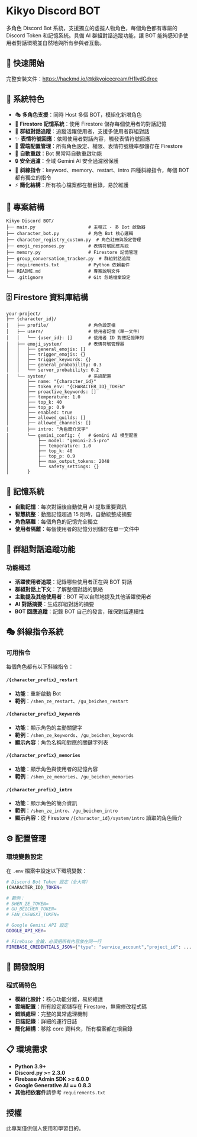 # Kikyo Discord BOT

多角色 Discord Bot 系統，支援獨立的虛擬人物角色，每個角色都有專屬的 Discord Token 和記憶系統。具備 AI 群組對話追蹤功能，讓 BOT 能夠感知多使用者對話環境並自然地與所有參與者互動。

## 🚀 快速開始

完整安裝文件：https://hackmd.io/@kikyoicecream/H1lydGdree

## 🎯 系統特色

- 🎭 **多角色支援**：同時 Host 多個 BOT，模組化新增角色
- 🧠 **Firestore 記憶系統**：使用 Firestore 儲存每個使用者的對話記憶
- 👥 **群組對話追蹤**：追蹤活躍使用者，支援多使用者群組對話
- ✨ **表情符號回應**：依照使用者對話內容，觸發表情符號回應
- 🔧 **雲端配置管理**：所有角色設定、權限、表情符號機率都儲存在 Firestore
- 🚀 **自動重啟**：Bot 異常時自動重啟功能
- 🔒 **安全過濾**：全域 Gemini AI 安全過濾器保護
- 🎯 **斜線指令**：keyword、memory、restart、intro 四種斜線指令，每個 BOT 都有獨立的指令
- ⚡ **簡化結構**：所有核心檔案都在根目錄，易於維護

## 📁 專案結構

```
Kikyo Discord BOT/
├── main.py                    # 主程式 - 多 Bot 啟動器
├── character_bot.py           # 角色 Bot 核心邏輯
├── character_registry_custom.py  # 角色註冊與設定管理
├── emoji_responses.py         # 表情符號回應系統
├── memory.py                  # Firestore 記憶管理
├── group_conversation_tracker.py  # 群組對話追蹤
├── requirements.txt           # Python 依賴套件
├── README.md                  # 專案說明文件
└── .gitignore                 # Git 忽略檔案設定
```

## 🗄️ Firestore 資料庫結構

```
your-project/
├── {character_id}/
│   ├── profile/               # 角色設定檔
│   ├── users/                 # 使用者記憶（單一文件）
│   │   └── {user_id}: []      # 使用者 ID 對應記憶陣列
│   ├── emoji_system/          # 表情符號管理器
│   │   ├── general_emojis: []
│   │   ├── trigger_emojis: {}
│   │   ├── trigger_keywords: {}
│   │   ├── general_probability: 0.3
│   │   └── server_probability: 0.2
│   └── system/                # 系統配置
│       ├── name: "{character_id}"
│       ├── token_env: "{CHARACTER_ID}_TOKEN"
│       ├── proactive_keywords: []
│       ├── temperature: 1.0
│       ├── top_k: 40
│       ├── top_p: 0.9
│       ├── enabled: true
│       ├── allowed_guilds: []
│       ├── allowed_channels: []
│       ├── intro: "角色簡介文字"
│       └── gemini_config: {   # Gemini AI 模型配置
│           ├── model: "gemini-2.5-pro"
│           ├── temperature: 1.0
│           ├── top_k: 40
│           ├── top_p: 0.9
│           ├── max_output_tokens: 2048
│           └── safety_settings: {}
│       }
```

## 🧠 記憶系統

- **自動記憶**：每次對話後自動使用 AI 提取重要資訊
- **智慧統整**：動態記憶超過 15 則時，自動統整成摘要
- **角色隔離**：每個角色的記憶完全獨立
- **使用者隔離**：每個使用者的記憶分別儲存在單一文件中

## 👥 群組對話追蹤功能

### 功能概述
- **活躍使用者追蹤**：記錄哪些使用者正在與 BOT 對話
- **群組對話上下文**：了解整個對話的脈絡
- **主動提及其他使用者**：BOT 可以自然地提及其他活躍使用者
- **AI 對話摘要**：生成群組對話的摘要
- **BOT 回應追蹤**：記錄 BOT 自己的發言，確保對話連續性

## 🎭 斜線指令系統

### 可用指令

每個角色都有以下斜線指令：

#### `/{character_prefix}_restart`
- **功能**：重新啟動 Bot
- **範例**：`/shen_ze_restart`、`/gu_beichen_restart`

#### `/{character_prefix}_keywords`
- **功能**：顯示角色的主動關鍵字
- **範例**：`/shen_ze_keywords`、`/gu_beichen_keywords`
- **顯示內容**：角色名稱和對應的關鍵字列表

#### `/{character_prefix}_memories`
- **功能**：顯示角色與使用者的記憶內容
- **範例**：`/shen_ze_memories`、`/gu_beichen_memories`

#### `/{character_prefix}_intro`
- **功能**：顯示角色的簡介資訊
- **範例**：`/shen_ze_intro`、`/gu_beichen_intro`
- **顯示內容**：從 Firestore `/{character_id}/system/intro` 讀取的角色簡介

## ⚙️ 配置管理

### 環境變數設定
在 `.env` 檔案中設定以下環境變數：

```bash
# Discord Bot Token 設定（全大寫）
(CHARACTER_ID)_TOKEN=

# 範例：
# SHEN_ZE_TOKEN=
# GU_BEICHEN_TOKEN=
# FAN_CHENGXI_TOKEN=

# Google Gemini API 設定
GOOGLE_API_KEY=

# Firebase 金鑰，必須把所有內容放在同一行
FIREBASE_CREDENTIALS_JSON={"type": "service_account","project_id": ... ,"universe_domain": "googleapis.com"}
```

## 🔧 開發說明

### 程式碼特色
- **模組化設計**：核心功能分離，易於維護
- **雲端配置**：所有設定都儲存在 Firestore，無需修改程式碼
- **錯誤處理**：完整的異常處理機制
- **日誌記錄**：詳細的運行日誌
- **簡化結構**：移除 core 資料夾，所有檔案都在根目錄

## 📋 環境需求

- **Python 3.9+**
- **Discord.py >= 2.3.0**
- **Firebase Admin SDK >= 6.0.0**
- **Google Generative AI == 0.8.3**
- **其他相依套件**請參考 `requirements.txt`

## 授權
此專案僅供個人使用和學習目的。